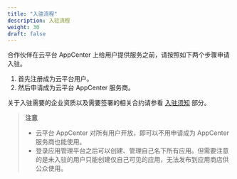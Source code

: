 ```yaml
---
title: "入驻流程"
description: 入驻流程
weight: 30
draft: false
---
```


合作伙伴在云平台 AppCenter 上给用户提供服务之前，请按照如下两个步骤申请入驻。

1. 首先注册成为云平台用户。
2. 然后申请成为云平台 AppCenter 服务商。

关于入驻需要的企业资质以及需要签署的相关合约请参看 [入驻须知](../../serviceprovider/10_prerequisite/) 部分。

> **注意**
>
> - 云平台 AppCenter 对所有用户开放，即可以不用申请成为 AppCenter 服务商也能使用。
>- 登录应用管理平台之后可以创建、管理自己名下所有应用。但需要注意的是未入驻的用户只能创建仅自己可见的应用，无法发布到应用商店供公众使用。

